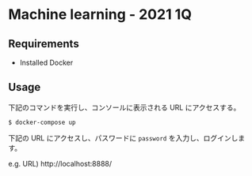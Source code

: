 # Machine learning - 2021 1Q

## Requirements

- Installed Docker

## Usage

下記のコマンドを実行し、コンソールに表示される URL にアクセスする。

```shell
$ docker-compose up
```

下記の URL にアクセスし、パスワードに `password` を入力し、ログインします。

e.g. URL) http://localhost:8888/
